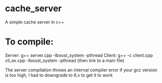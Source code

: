 # cache_server
A simple cache server in c++

# To compile:
Server: g++ server.cpp -lboost_system -pthread
Client: g++ -c client.cpp cli_ex.cpp -lboost_system -pthread (then link to a main file) 

The server compilation throws an internal compiler error if your gcc version is too high, I had to downgrade to 6.x to get it to work

